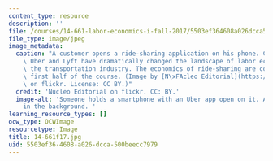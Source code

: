 ```yaml
---
content_type: resource
description: ''
file: /courses/14-661-labor-economics-i-fall-2017/5503ef364608a026dcca500beecc7979_14-661f17.jpg
file_type: image/jpeg
image_metadata:
  caption: "A customer opens a ride-sharing application on his phone. Companies like\
    \ Uber and Lyft have dramatically changed the landscape of labor economics in\
    \ the transportation industry. The economics of ride-sharing are covered in the\
    \ first half of the course. (Image by [N\xFAcleo Editorial](https://www.flickr.com/photos/132115055@N04/26007325692/in/dateposted/)\
    \ on flickr. License: CC BY.)"
  credit: 'Nucleo Editorial on flickr. CC: BY.'
  image-alt: 'Someone holds a smartphone with an Uber app open on it. A taxi is seen
    in the background. '
learning_resource_types: []
ocw_type: OCWImage
resourcetype: Image
title: 14-661f17.jpg
uid: 5503ef36-4608-a026-dcca-500beecc7979
---
```

